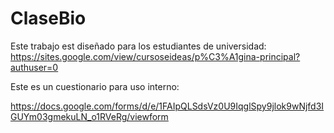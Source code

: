 # ClaseBio



Este trabajo est diseñado para los estudiantes de universidad:
https://sites.google.com/view/cursoseideas/p%C3%A1gina-principal?authuser=0


Este es un cuestionario para uso interno:

https://docs.google.com/forms/d/e/1FAIpQLSdsVz0U9IqglSpy9jlok9wNjfd3IGUYm03gmekuLN_o1RVeRg/viewform


